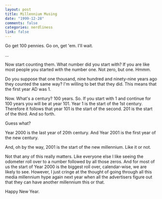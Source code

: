 ```yaml
--- 
layout: post
title: Millennium Musing
date: "1999-12-28"
comments: false
categories: nerdliness
link: false
---
```

Go get 100 pennies. Go on, get 'em. I'll wait.

...

Now start counting them. What number did you start with? If you are like most people you started with the number          one. Not zero, but one. Hmmm.

Do you suppose that one thousand, nine hundred and ninety-nine years ago they counted the same way? I'm          willing to bet that they did. This means that the first year AD was 1.

Now. What's a century? 100 years. So. If you start with 1 and continue for 100 years you will be at          year 101. Year 1 is the start of the 1st century. Therefore it follows that year 101 is the start of the          second. 201 is the start of the third. And so forth.

Guess what?

Year 2000 is the last year of 20th century. And Year 2001 is the first year of the new century.

And, oh by the way, 2001 is the start of the new millennium. Like it or not.





Not that any of this really matters. Like everyone else I like seeing the odometer roll over to a number          followed by all those zeros. And for most of us the start of Year 2000 is the biggest roll over, calendar-wise,          we are likely to see. However, I just cringe at the thought of going through all this media millennium hype          again next year when all the advertisers figure out that they can have another millennium this or that.



Happy New Year.
